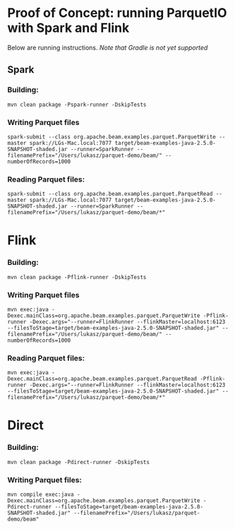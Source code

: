# Proof of Concept: running ParquetIO with Spark and Flink

Below are running instructions. *Note that Gradle is not yet supported* 

## Spark


### Building:
```
mvn clean package -Pspark-runner -DskipTests
```

### Writing Parquet files
```
spark-submit --class org.apache.beam.examples.parquet.ParquetWrite --master spark://LGs-Mac.local:7077 target/beam-examples-java-2.5.0-SNAPSHOT-shaded.jar --runner=SparkRunner --filenamePrefix="/Users/lukasz/parquet-demo/beam/" --numberOfRecords=1000 
```


### Reading Parquet files:
```
spark-submit --class org.apache.beam.examples.parquet.ParquetRead --master spark://LGs-Mac.local:7077 target/beam-examples-java-2.5.0-SNAPSHOT-shaded.jar --runner=SparkRunner --filenamePrefix="/Users/lukasz/parquet-demo/beam/*"
```

# Flink

### Building:
```
mvn clean package -Pflink-runner -DskipTests
```

### Writing Parquet files
```
mvn exec:java -Dexec.mainClass=org.apache.beam.examples.parquet.ParquetWrite -Pflink-runner -Dexec.args="--runner=FlinkRunner --flinkMaster=localhost:6123 --filesToStage=target/beam-examples-java-2.5.0-SNAPSHOT-shaded.jar" --filenamePrefix="/Users/lukasz/parquet-demo/beam/" --numberOfRecords=1000 

```

### Reading Parquet files:
```
mvn exec:java -Dexec.mainClass=org.apache.beam.examples.parquet.ParquetRead -Pflink-runner -Dexec.args="--runner=FlinkRunner --flinkMaster=localhost:6123 --filesToStage=target/beam-examples-java-2.5.0-SNAPSHOT-shaded.jar" --filenamePrefix="/Users/lukasz/parquet-demo/beam/*"
```

# Direct

### Building:
```
mvn clean package -Pdirect-runner -DskipTests
```

### Writing Parquet files:

```
mvn compile exec:java -Dexec.mainClass=org.apache.beam.examples.parquet.ParquetWrite -Pdirect-runner --filesToStage=target/beam-examples-java-2.5.0-SNAPSHOT-shaded.jar" --filenamePrefix="/Users/lukasz/parquet-demo/beam"
```
